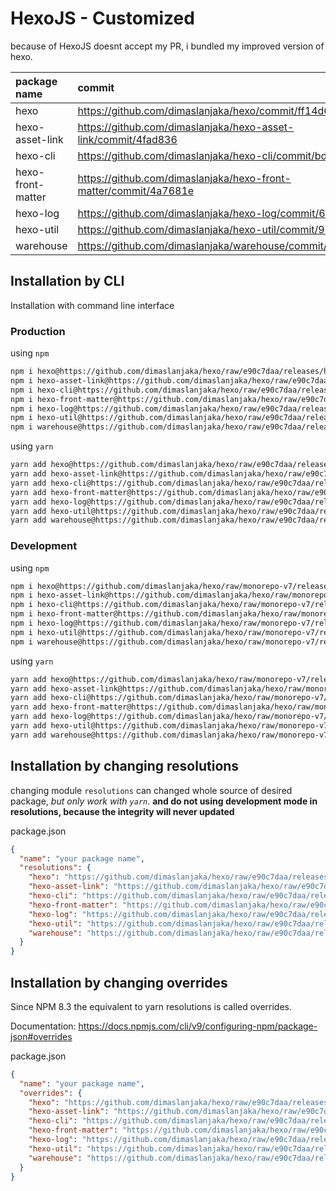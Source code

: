 # HexoJS - Customized
because of HexoJS doesnt accept my PR, i bundled my improved version of hexo.

| package name | commit |
| :--- | :--- | 
| hexo | https://github.com/dimaslanjaka/hexo/commit/ff14d6ff | 
| hexo-asset-link | https://github.com/dimaslanjaka/hexo-asset-link/commit/4fad836 | 
| hexo-cli | https://github.com/dimaslanjaka/hexo-cli/commit/bd319fd | 
| hexo-front-matter | https://github.com/dimaslanjaka/hexo-front-matter/commit/4a7681e | 
| hexo-log | https://github.com/dimaslanjaka/hexo-log/commit/6494294 | 
| hexo-util | https://github.com/dimaslanjaka/hexo-util/commit/9660cf4 | 
| warehouse | https://github.com/dimaslanjaka/warehouse/commit/187c5d3 | 

## Installation by CLI
Installation with command line interface

### Production

using `npm`
```bash
npm i hexo@https://github.com/dimaslanjaka/hexo/raw/e90c7daa/releases/hexo.tgz
npm i hexo-asset-link@https://github.com/dimaslanjaka/hexo/raw/e90c7daa/releases/hexo-asset-link.tgz
npm i hexo-cli@https://github.com/dimaslanjaka/hexo/raw/e90c7daa/releases/hexo-cli.tgz
npm i hexo-front-matter@https://github.com/dimaslanjaka/hexo/raw/e90c7daa/releases/hexo-front-matter.tgz
npm i hexo-log@https://github.com/dimaslanjaka/hexo/raw/e90c7daa/releases/hexo-log.tgz
npm i hexo-util@https://github.com/dimaslanjaka/hexo/raw/e90c7daa/releases/hexo-util.tgz
npm i warehouse@https://github.com/dimaslanjaka/hexo/raw/e90c7daa/releases/warehouse.tgz
```

using `yarn`
```bash
yarn add hexo@https://github.com/dimaslanjaka/hexo/raw/e90c7daa/releases/hexo.tgz
yarn add hexo-asset-link@https://github.com/dimaslanjaka/hexo/raw/e90c7daa/releases/hexo-asset-link.tgz
yarn add hexo-cli@https://github.com/dimaslanjaka/hexo/raw/e90c7daa/releases/hexo-cli.tgz
yarn add hexo-front-matter@https://github.com/dimaslanjaka/hexo/raw/e90c7daa/releases/hexo-front-matter.tgz
yarn add hexo-log@https://github.com/dimaslanjaka/hexo/raw/e90c7daa/releases/hexo-log.tgz
yarn add hexo-util@https://github.com/dimaslanjaka/hexo/raw/e90c7daa/releases/hexo-util.tgz
yarn add warehouse@https://github.com/dimaslanjaka/hexo/raw/e90c7daa/releases/warehouse.tgz

```

### Development

using `npm`
```bash
npm i hexo@https://github.com/dimaslanjaka/hexo/raw/monorepo-v7/releases/hexo.tgz
npm i hexo-asset-link@https://github.com/dimaslanjaka/hexo/raw/monorepo-v7/releases/hexo-asset-link.tgz
npm i hexo-cli@https://github.com/dimaslanjaka/hexo/raw/monorepo-v7/releases/hexo-cli.tgz
npm i hexo-front-matter@https://github.com/dimaslanjaka/hexo/raw/monorepo-v7/releases/hexo-front-matter.tgz
npm i hexo-log@https://github.com/dimaslanjaka/hexo/raw/monorepo-v7/releases/hexo-log.tgz
npm i hexo-util@https://github.com/dimaslanjaka/hexo/raw/monorepo-v7/releases/hexo-util.tgz
npm i warehouse@https://github.com/dimaslanjaka/hexo/raw/monorepo-v7/releases/warehouse.tgz
```

using `yarn`
```bash
yarn add hexo@https://github.com/dimaslanjaka/hexo/raw/monorepo-v7/releases/hexo.tgz
yarn add hexo-asset-link@https://github.com/dimaslanjaka/hexo/raw/monorepo-v7/releases/hexo-asset-link.tgz
yarn add hexo-cli@https://github.com/dimaslanjaka/hexo/raw/monorepo-v7/releases/hexo-cli.tgz
yarn add hexo-front-matter@https://github.com/dimaslanjaka/hexo/raw/monorepo-v7/releases/hexo-front-matter.tgz
yarn add hexo-log@https://github.com/dimaslanjaka/hexo/raw/monorepo-v7/releases/hexo-log.tgz
yarn add hexo-util@https://github.com/dimaslanjaka/hexo/raw/monorepo-v7/releases/hexo-util.tgz
yarn add warehouse@https://github.com/dimaslanjaka/hexo/raw/monorepo-v7/releases/warehouse.tgz

```

## Installation by changing resolutions
changing module `resolutions` can changed whole source of desired package, _but only work with `yarn`_. **and do not using development mode in resolutions, because the integrity will never updated**

package.json
```json
{
  "name": "your package name",
  "resolutions": {
    "hexo": "https://github.com/dimaslanjaka/hexo/raw/e90c7daa/releases/hexo.tgz",
    "hexo-asset-link": "https://github.com/dimaslanjaka/hexo/raw/e90c7daa/releases/hexo-asset-link.tgz",
    "hexo-cli": "https://github.com/dimaslanjaka/hexo/raw/e90c7daa/releases/hexo-cli.tgz",
    "hexo-front-matter": "https://github.com/dimaslanjaka/hexo/raw/e90c7daa/releases/hexo-front-matter.tgz",
    "hexo-log": "https://github.com/dimaslanjaka/hexo/raw/e90c7daa/releases/hexo-log.tgz",
    "hexo-util": "https://github.com/dimaslanjaka/hexo/raw/e90c7daa/releases/hexo-util.tgz",
    "warehouse": "https://github.com/dimaslanjaka/hexo/raw/e90c7daa/releases/warehouse.tgz"
  }
}
```

## Installation by changing overrides

Since NPM 8.3 the equivalent to yarn resolutions is called overrides.

Documentation: https://docs.npmjs.com/cli/v9/configuring-npm/package-json#overrides

package.json
```json
{
  "name": "your package name",
  "overrides": {
    "hexo": "https://github.com/dimaslanjaka/hexo/raw/e90c7daa/releases/hexo.tgz",
    "hexo-asset-link": "https://github.com/dimaslanjaka/hexo/raw/e90c7daa/releases/hexo-asset-link.tgz",
    "hexo-cli": "https://github.com/dimaslanjaka/hexo/raw/e90c7daa/releases/hexo-cli.tgz",
    "hexo-front-matter": "https://github.com/dimaslanjaka/hexo/raw/e90c7daa/releases/hexo-front-matter.tgz",
    "hexo-log": "https://github.com/dimaslanjaka/hexo/raw/e90c7daa/releases/hexo-log.tgz",
    "hexo-util": "https://github.com/dimaslanjaka/hexo/raw/e90c7daa/releases/hexo-util.tgz",
    "warehouse": "https://github.com/dimaslanjaka/hexo/raw/e90c7daa/releases/warehouse.tgz"
  }
}
```